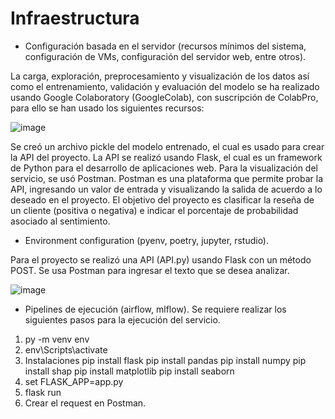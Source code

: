 # Infraestructura

* Configuración basada en el servidor (recursos mínimos del sistema, configuración de VMs, configuración del servidor web, entre otros).

La carga, exploración, preprocesamiento y visualización de los datos así como el entrenamiento, validación y evaluación del modelo se ha realizado usando Google Colaboratory (GoogleColab), con suscripción de ColabPro, para ello se han usado los siguientes recursos:

![image](https://user-images.githubusercontent.com/99290509/205350313-7b6b9f19-89b9-483e-81cc-cb4db8d9600b.png)

Se creó un archivo pickle del modelo entrenado, el cual es usado para crear la API del proyecto. La API se realizó usando Flask, el cual es un framework de Python para el desarrollo de aplicaciones web.  Para la visualización del servicio, se usó Postman. Postman es una plataforma que permite probar la API, ingresando un valor de entrada y visualizando la salida de acuerdo a lo deseado en el proyecto. El objetivo del proyecto es clasificar la reseña de un cliente (positiva o negativa) e indicar el porcentaje de probabilidad asociado al sentimiento.


* Environment configuration (pyenv, poetry, jupyter, rstudio).

Para el proyecto se realizó una API (API.py) usando Flask con un método POST. Se usa Postman para ingresar el texto que se desea analizar. 

![image](https://user-images.githubusercontent.com/99290509/207174710-f2646ec0-a7df-445b-bb28-23948b2c95cb.png)

* Pipelines de ejecución (airflow, mlflow).
Se requiere realizar los siguientes pasos para la ejecución del servicio. 
1. py -m venv env
2. env\Scripts\activate
3. Instalaciones
  pip install flask
  pip install pandas
  pip install numpy
  pip install shap
  pip install matplotlib
  pip install seaborn
4. set FLASK_APP=app.py
5. flask run
6. Crear el request en Postman. 
